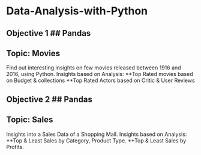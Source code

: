 # Data-Analysis-with-Python

## Objective 1 ## Pandas ##
## Topic: Movies ##
Find out interesting insights on few movies released between 1916 and 2016, using Python.
Insights based on Analysis:
**Top Rated movies based on Budget & collections 
**Top Rated Actors based on Critic & User Reviews

## Objective 2 ## Pandas ##
## Topic: Sales ##
Insights into a Sales Data of a Shopping Mall. 
Insights based on Analysis:
**Top & Least Sales by Category, Product Type.
**Top & Least Sales by Profits.


